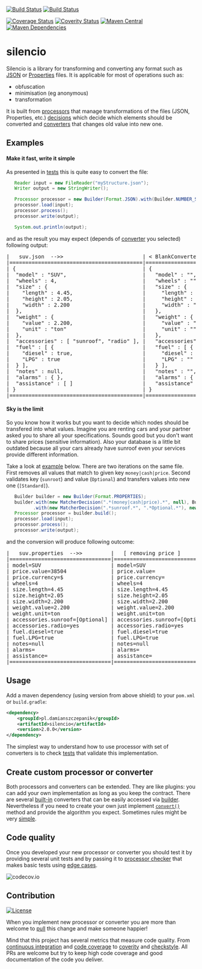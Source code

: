 [![Build Status](https://img.shields.io/travis/damianszczepanik/silencio/master.svg)](https://travis-ci.org/damianszczepanik/silencio)
[![Build Status](https://img.shields.io/appveyor/ci/damianszczepanik/silencio.svg)](https://ci.appveyor.com/project/damianszczepanik/silencio/history)

[![Coverage Status](https://img.shields.io/codecov/c/github/damianszczepanik/silencio/master.svg)](https://codecov.io/github/damianszczepanik/silencio)
[![Coverity Status](https://scan.coverity.com/projects/6162/badge.svg)](https://scan.coverity.com/projects/damianszczepanik-silencio)
[![Maven Central](https://img.shields.io/maven-central/v/pl.damianszczepanik/silencio.svg)](http://search.maven.org/#search|gav|1|g%3A%22pl.damianszczepanik%22%20AND%20a%3A%22silencio%22)
[![Maven Dependencies](https://www.versioneye.com/user/projects/55c5300965376200170035e9/badge.svg)](https://www.versioneye.com/user/projects/55c5300965376200170035e9?child=summary)

# silencio

Silencio is a library for transforming and converting any format such as [JSON](https://pl.wikipedia.org/wiki/JSON) or [Properties](https://en.wikipedia.org/wiki/.properties) files. It is applicable for most of operations such as:
- obfuscation
- minimisation (eg anonymous)
- transformation

It is built from [processors](src/main/java/pl/szczepanik/silencio/api/Processor.java) that manage transformations of the files (JSON, Properties, etc.) [decisions](src/main/java/pl/szczepanik/silencio/api/Decision.java) which decide which elements should be converted and [converters](src/main/java/pl/szczepanik/silencio/api/Converter.java) that changes old value into new one.

## Examples

#### Make it fast, write it simple

As presented in [tests](src/test/java/pl/szczepanik/silencio/integration/JSONProcessorTestInt.java#L36-L39) this is quite easy to convert the file:

```java
   Reader input = new FileReader("myStructure.json");
   Writer output = new StringWriter();

   Processor processor = new Builder(Format.JSON).with(Builder.NUMBER_SEQUENCE).build();
   processor.load(input);
   processor.process();
   processor.write(output);

   System.out.println(output);

```
and as the result you may expect (depends of [converter](src/main/java/pl/szczepanik/silencio/converters) you selected) following output:

<pre>
|   suv.json  -->>                         | < BlankConverter >            | < NumberSequenceConverter > | < YourConverter>  |
|==========================================|===============================|=============================|===================|
| {                                        | {                             | {                           |                   |
|  "model" : "SUV",                        |   "model" : "",               |   "model" : 1,              |                   |
|  "wheels" : 4,                           |   "wheels" : "",              |   "wheels" : 2,             |                   |
|  "size" : {                              |   "size" : {                  |   "size" : {                |                   |
|    "length" : 4.45,                      |     "length" : "",            |     "length" : 3,           |  create your      |
|    "height" : 2.05,                      |     "height" : "",            |     "height" : 4,           |                   |
|    "width" : 2.200                       |     "width" : ""              |     "width" : 5             |  own              |
|  },                                      |   },                          |   },                        |    converter      |
|  "weight" : {                            |   "weight" : {                |   "weight" : {              |                   |
|    "value" : 2.200,                      |     "value" : "",             |     "value" : 5,            | that's pretty     |
|    "unit" : "ton"                        |     "unit" : ""               |     "unit" : 6              |                   |
|  },                                      |   },                          |   },                        |                   |
|  "accessories" : [ "sunroof", "radio" ], |   "accessories" : [ "", "" ], |   "accessories" : [ 7, 8 ], |         easy!     |
|  "fuel" : [ {                            |   "fuel" : [ {                |   "fuel" : [ {              |                   |
|    "diesel" : true,                      |     "diesel" : "",            |     "diesel" : 9,           |                   |
|    "LPG" : true                          |     "LPG" : ""                |     "LPG" : 9               |                   |
|  } ],                                    |   } ],                        |   } ],                      |                   |
|  "notes" : null,                         |   "notes" : "",               |   "notes" : 0,              |                   |
|  "alarms" : { },                         |   "alarms" : { },             |   "alarms" : { },           |                   |
|  "assistance" : [ ]                      |   "assistance" : [ ]          |   "assistance" : [ ]        |                   |
| }                                        | }                             | }                           |                   |
|==========================================|===============================|=============================|===================|
</pre>

#### Sky is the limit

So you know how it works but you want to decide which nodes should be transfered into what values. Imagine you are renting cars and your partner asked you to share all your specifications. Sounds good but you don't want to share prices (sensitive information). Also your database is a little bit outdated because all your cars already have sunroof even your services provide different information.

Take a look at [example](src/test/java/pl/szczepanik/silencio/integration/BuilderTestInt.java#L37-L44) below. There are two iterations on the same file. First removes all values that match to given key `money|cash|price`. Second validates key (`sunroot`) and value (`Optional`) and transfers values into new one (`[Standard]`).

```java
   Builder builder = new Builder(Format.PROPERTIES);
   builder.with(new MatcherDecision(".*(money|cash|price).*", null), Builder.BLANK)
          .with(new MatcherDecision(".*sunroof.*", ".*Optional.*"), new StringConverter("[Standard]"));
   Processor processor = builder.build();
   processor.load(input);
   processor.process();
   processor.write(output);

```
and the conversion will produce following outcome:

<pre>
|   suv.properties  -->>         |   [ removing price ]           |   [ updated sunroof ]          |
|================================|================================|================================|
| model=SUV                      | model=SUV                      | model=SUV                      |
| price.value=38504              | price.value=                   | price.value=                   |
| price.currency=$               | price.currency=                | price.currency=                |
| wheels=4                       | wheels=4                       | wheels=4                       |
| size.length=4.45               | size.length=4.45               | size.length=4.45               |
| size.height=2.05               | size.height=2.05               | size.height=2.05               |
| size.width=2.200               | size.width=2.200               | size.width=2.200               |
| weight.value=2.200             | weight.value=2.200             | weight.value=2.200             |
| weight.unit=ton                | weight.unit=ton                | weight.unit=ton                |
| accessories.sunroof=[Optional] | accessories.sunroof=[Optional] | accessories.sunroof=[Standard] |
| accessories.radio=yes          | accessories.radio=yes          | accessories.radio=yes          |
| fuel.diesel=true               | fuel.diesel=true               | fuel.diesel=true               |
| fuel.LPG=true                  | fuel.LPG=true                  | fuel.LPG=true                  |
| notes=null                     | notes=null                     | notes=null                     |
| alarms=                        | alarms=                        | alarms=                        |
| assistance=                    | assistance=                    | assistance=                    |
|================================|================================|================================|
</pre>

## Usage

Add a maven dependency (using version from above shield) to your `pom.xml` or `build.gradle`:
```xml
<dependency>
    <groupId>pl.damianszczepanik</groupId>
    <artifactId>silencio</artifactId>
    <version>2.0.0</version>
</dependency>
```

The simplest way to understand how to use processor with set of converters is to check [tests](src/test/java/pl/szczepanik/silencio/integration) that validate this implementation.

## Create custom processor or converter

Both processors and converters can be extended. They are like plugins: you can add your own implementation as long as you keep the contract. There are several [built-in](src/main/java/pl/szczepanik/silencio/converters) converters that can be easily accessed via [builder](src/main/java/pl/szczepanik/silencio/core/Builder.java). Nevertheless if you need to create your own just implement [``convert()``](src/main/java/pl/szczepanik/silencio/api/Converter.java#L19) method and provide the algorithm you expect. Sometimes rules might be very [simple](src/main/java/pl/szczepanik/silencio/converters/BlankConverter.java).

## Code quality

Once you developed your new processor or converter you should test it by providing several unit tests and by passing it to [processor checker](src/main/java/pl/szczepanik/silencio/diagnostics/ProcessorSmokeChecker.java) that makes basic tests using [edge cases](https://en.wikipedia.org/wiki/Edge_case).

![codecov.io](http://codecov.io/github/damianszczepanik/silencio/branch.svg?branch=master)

## Contribution
[![License](http://img.shields.io/:license-apache-blue.svg)](http://www.apache.org/licenses/)

When you implement new processor or converter you are more than welcome to [pull](https://github.com/damianszczepanik/silencio/pulls) this change and make someone happier!

Mind that this project has several metrics that measure code quality. From [continuous integration](https://travis-ci.org/damianszczepanik/silencio) and [code coverage](https://codecov.io/github/damianszczepanik/silencio) to [coverity](https://scan.coverity.com/projects/damianszczepanik-silencio) and [checkstyle](http://checkstyle.sourceforge.net). All PRs are welcome but try to keep high code coverage and good documentation of the code you deliver.

